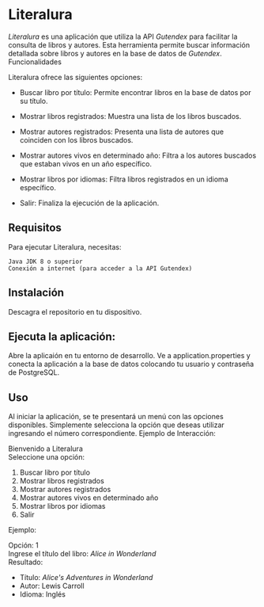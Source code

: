# Literalura

_Literalura_ es una aplicación que utiliza la API _Gutendex_ para facilitar la consulta de libros y autores. Esta herramienta permite buscar información detallada sobre libros y autores en la base de datos de _Gutendex_.
Funcionalidades

Literalura ofrece las siguientes opciones:
    
- Buscar libro por título: Permite encontrar libros en la base de datos por su título.

- Mostrar libros registrados: Muestra una lista de los libros buscados.

- Mostrar autores registrados: Presenta una lista de autores que coinciden con los libros buscados.

- Mostrar autores vivos en determinado año: Filtra a los autores buscados que estaban vivos en un año específico.

- Mostrar libros por idiomas: Filtra libros registrados en un idioma específico.

- Salir: Finaliza la ejecución de la aplicación.

## Requisitos

Para ejecutar Literalura, necesitas:

    Java JDK 8 o superior
    Conexión a internet (para acceder a la API Gutendex)

## Instalación

   Descagra el repositorio en tu dispositivo.

## Ejecuta la aplicación:

   Abre la aplicaión en tu entorno de desarrollo.
   Ve a application.properties y conecta la aplicación a la base de datos colocando tu usuario y contraseña de PostgreSQL.

## Uso

Al iniciar la aplicación, se te presentará un menú con las opciones disponibles. Simplemente selecciona la opción que deseas utilizar ingresando el número correspondiente.
Ejemplo de Interacción:

Bienvenido a Literalura  
Seleccione una opción:  
1. Buscar libro por título  
2. Mostrar libros registrados  
3. Mostrar autores registrados  
4. Mostrar autores vivos en determinado año  
5. Mostrar libros por idiomas  
0. Salir  

Ejemplo:

Opción: 1  
Ingrese el título del libro: _Alice in Wonderland_  
Resultado:  
- Título: _Alice's Adventures in Wonderland_  
- Autor: Lewis Carroll  
- Idioma: Inglés  
